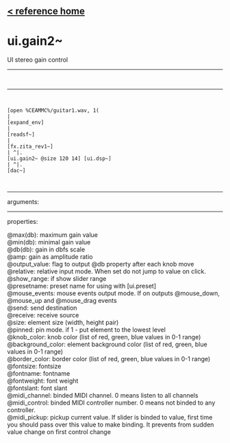 [< reference home](index.html)
---

# ui.gain2~


UI stereo gain control

---

<br>


---


```


[open %CEAMMC%/guitar1.wav, 1(
|
[expand_env]
|
[readsf~]
|
[fx.zita_rev1~]
| ^|.
[ui.gain2~ @size 120 14] [ui.dsp~]
| ^|.
[dac~]

            
```

---
arguments:


---
properties:

@max(db): maximum gain value<br>
@min(db): minimal gain value<br>
@db(db): gain in dbfs
            scale<br>
@amp: gain as amplitude ratio<br>
@output_value: flag to output @db
            property after each knob move<br>
@relative: relative input mode. When
            set do not jump to value on click.<br>
@show_range: if show slider
            range<br>
@presetname: preset name for using with
            [ui.preset]<br>
@mouse_events: mouse events output
            mode. If on outputs @mouse_down, @mouse_up and @mouse_drag events<br>
@send: send destination<br>
@receive: receive source<br>
@size: element size (width, height
            pair)<br>
@pinned: pin mode. if 1 - put element
            to the lowest level<br>
@knob_color: knob color (list of red,
            green, blue values in 0-1 range)<br>
@background_color: element
            background color (list of red, green, blue values in 0-1 range)<br>
@border_color: border color (list
            of red, green, blue values in 0-1 range)<br>
@fontsize: 
            fontsize<br>
@fontname: fontname<br>
@fontweight: font
            weight<br>
@fontslant: font
            slant<br>
@midi_channel: binded
            MIDI channel. 0 means listen to all channels<br>
@midi_control: 
            binded MIDI controller number. 0 means not binded to any controller.<br>
@midi_pickup: pickup current value.
            If slider is binded to value, first time you should pass over this value to make
            binding. It prevents from sudden value change on first control change<br>

